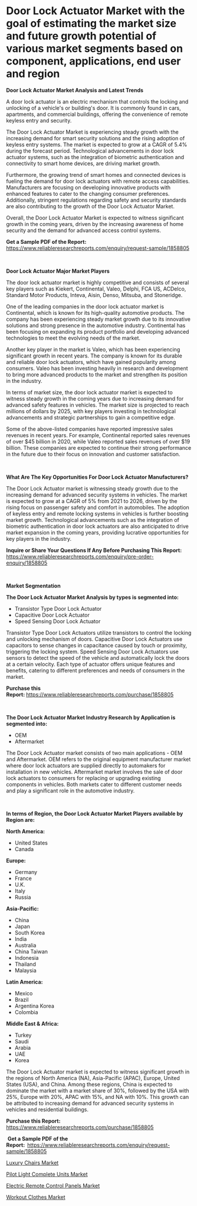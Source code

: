 <p><h1>Door Lock Actuator Market with the goal of estimating the market size and future growth potential of various market segments based on component, applications, end user and region</h1></p><p><strong>Door Lock Actuator Market Analysis and Latest Trends</strong></p>
<p><p>A door lock actuator is an electric mechanism that controls the locking and unlocking of a vehicle's or building's door. It is commonly found in cars, apartments, and commercial buildings, offering the convenience of remote keyless entry and security.</p><p>The Door Lock Actuator Market is experiencing steady growth with the increasing demand for smart security solutions and the rising adoption of keyless entry systems. The market is expected to grow at a CAGR of 5.4% during the forecast period. Technological advancements in door lock actuator systems, such as the integration of biometric authentication and connectivity to smart home devices, are driving market growth.</p><p>Furthermore, the growing trend of smart homes and connected devices is fueling the demand for door lock actuators with remote access capabilities. Manufacturers are focusing on developing innovative products with enhanced features to cater to the changing consumer preferences. Additionally, stringent regulations regarding safety and security standards are also contributing to the growth of the Door Lock Actuator Market.</p><p>Overall, the Door Lock Actuator Market is expected to witness significant growth in the coming years, driven by the increasing awareness of home security and the demand for advanced access control systems.</p></p>
<p><strong>Get a Sample PDF of the Report:&nbsp;</strong> <a href="https://www.reliableresearchreports.com/enquiry/request-sample/1858805">https://www.reliableresearchreports.com/enquiry/request-sample/1858805</a></p>
<p>&nbsp;</p>
<p><strong>Door Lock Actuator Major Market Players</strong></p>
<p><p>The door lock actuator market is highly competitive and consists of several key players such as Kiekert, Continental, Valeo, Delphi, FCA US, ACDelco, Standard Motor Products, Inteva, Aisin, Denso, Mitsuba, and Stoneridge. </p><p>One of the leading companies in the door lock actuator market is Continental, which is known for its high-quality automotive products. The company has been experiencing steady market growth due to its innovative solutions and strong presence in the automotive industry. Continental has been focusing on expanding its product portfolio and developing advanced technologies to meet the evolving needs of the market.</p><p>Another key player in the market is Valeo, which has been experiencing significant growth in recent years. The company is known for its durable and reliable door lock actuators, which have gained popularity among consumers. Valeo has been investing heavily in research and development to bring more advanced products to the market and strengthen its position in the industry.</p><p>In terms of market size, the door lock actuator market is expected to witness steady growth in the coming years due to increasing demand for advanced safety features in vehicles. The market size is projected to reach millions of dollars by 2025, with key players investing in technological advancements and strategic partnerships to gain a competitive edge.</p><p>Some of the above-listed companies have reported impressive sales revenues in recent years. For example, Continental reported sales revenues of over $45 billion in 2020, while Valeo reported sales revenues of over $19 billion. These companies are expected to continue their strong performance in the future due to their focus on innovation and customer satisfaction.</p></p>
<p>&nbsp;</p>
<p><strong>What Are The Key Opportunities For Door Lock Actuator Manufacturers?</strong></p>
<p><p>The Door Lock Actuator market is witnessing steady growth due to the increasing demand for advanced security systems in vehicles. The market is expected to grow at a CAGR of 5% from 2021 to 2026, driven by the rising focus on passenger safety and comfort in automobiles. The adoption of keyless entry and remote locking systems in vehicles is further boosting market growth. Technological advancements such as the integration of biometric authentication in door lock actuators are also anticipated to drive market expansion in the coming years, providing lucrative opportunities for key players in the industry.</p></p>
<p><strong>Inquire or Share Your Questions If Any Before Purchasing This Report:</strong> <a href="https://www.reliableresearchreports.com/enquiry/pre-order-enquiry/1858805">https://www.reliableresearchreports.com/enquiry/pre-order-enquiry/1858805</a></p>
<p>&nbsp;</p>
<p><strong>Market Segmentation</strong></p>
<p><strong>The Door Lock Actuator Market Analysis by types is segmented into:</strong></p>
<p><ul><li>Transistor Type Door Lock Actuator</li><li>Capacitive Door Lock Actuator</li><li>Speed Sensing Door Lock Actuator</li></ul></p>
<p><p>Transistor Type Door Lock Actuators utilize transistors to control the locking and unlocking mechanism of doors. Capacitive Door Lock Actuators use capacitors to sense changes in capacitance caused by touch or proximity, triggering the locking system. Speed Sensing Door Lock Actuators use sensors to detect the speed of the vehicle and automatically lock the doors at a certain velocity. Each type of actuator offers unique features and benefits, catering to different preferences and needs of consumers in the market.</p></p>
<p><strong>Purchase this Report:&nbsp;</strong><a href="https://www.reliableresearchreports.com/purchase/1858805">https://www.reliableresearchreports.com/purchase/1858805</a></p>
<p>&nbsp;</p>
<p><strong>The Door Lock Actuator Market Industry Research by Application is segmented into:</strong></p>
<p><ul><li>OEM</li><li>Aftermarket</li></ul></p>
<p><p>The Door Lock Actuator market consists of two main applications - OEM and Aftermarket. OEM refers to the original equipment manufacturer market where door lock actuators are supplied directly to automakers for installation in new vehicles. Aftermarket market involves the sale of door lock actuators to consumers for replacing or upgrading existing components in vehicles. Both markets cater to different customer needs and play a significant role in the automotive industry.</p></p>
<p>&nbsp;</p>
<p><strong>In terms of Region, the Door Lock Actuator Market Players available by Region are:</strong></p>
<p>
    <p> <strong> North America: </strong>
        <ul>
            <li>United States</li>
            <li>Canada</li>
        </ul>
        </p> 
    <p> <strong> Europe: </strong>
        <ul>
            <li>Germany</li>
            <li>France</li>
            <li>U.K.</li>
            <li>Italy</li>
            <li>Russia</li>
        </ul>
        </p> 
    <p> <strong> Asia-Pacific: </strong>
        <ul>
            <li>China</li>
            <li>Japan</li>
            <li>South Korea</li>
            <li>India</li>
            <li>Australia</li>
            <li>China Taiwan</li>
            <li>Indonesia</li>
            <li>Thailand</li>
            <li>Malaysia</li>
        </ul>
        </p> 
    <p> <strong> Latin America: </strong>
        <ul>
            <li>Mexico</li>
            <li>Brazil</li>
            <li>Argentina Korea</li>
            <li>Colombia</li>
        </ul>
        </p> 
    <p> <strong> Middle East & Africa: </strong>
        <ul>
            <li>Turkey</li>
            <li>Saudi</li>
            <li>Arabia</li>
            <li>UAE</li>
            <li>Korea</li>
        </ul>
    </p>
    </p>
<p><p>The Door Lock Actuator market is expected to witness significant growth in the regions of North America (NA), Asia-Pacific (APAC), Europe, United States (USA), and China. Among these regions, China is expected to dominate the market with a market share of 30%, followed by the USA with 25%, Europe with 20%, APAC with 15%, and NA with 10%. This growth can be attributed to increasing demand for advanced security systems in vehicles and residential buildings.</p></p>
<p><strong>Purchase this Report: </strong><a href="https://www.reliableresearchreports.com/purchase/1858805">https://www.reliableresearchreports.com/purchase/1858805</a></p>
<p>&nbsp;<strong>Get a Sample PDF of the Report:&nbsp;&nbsp;</strong><a href="https://www.reliableresearchreports.com/enquiry/request-sample/1858805">https://www.reliableresearchreports.com/enquiry/request-sample/1858805</a></p>
<p><strong></strong></p>
<p><p><a href="https://github.com/jaidynmorantestelletmjzya/Market-Research-Report-List-1/blob/main/luxury-chairs-market.md">Luxury Chairs Market</a></p><p><a href="https://issuu.com/reportprime-2/docs/pilot-light-complete-units-market-size-2030.pptx">Pilot Light Complete Units Market</a></p><p><a href="https://issuu.com/reportprime-2/docs/electric-remote-control-panels-market-size-2030.pp">Electric Remote Control Panels Market</a></p><p><a href="https://github.com/juniordelafrance/Market-Research-Report-List-2/blob/main/workout-clothes-market.md">Workout Clothes Market</a></p></p>